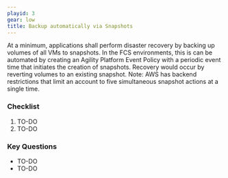 ```yaml
---
playid: 3
gear: low
title: Backup automatically via Snapshots
---
```


At a minimum, applications shall perform disaster recovery by
backing up volumes of all VMs to snapshots. In the FCS environments,
this is can be automated by creating an Agility Platform Event
Policy with a periodic event time that initiates the creation
of snapshots. Recovery would occur by reverting volumes to an
existing snapshot. Note: AWS has backend restrictions that limit an
account to five simultaneous snapshot actions at a single time.

### Checklist
1. TO-DO
2. TO-DO

### Key Questions
- TO-DO
- TO-DO
